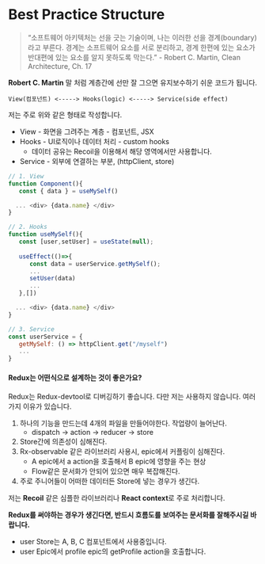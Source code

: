 # Best Practice Structure

> “소프트웨어 아키텍처는 선을 긋는 기술이며, 나는 이러한 선을 경계\(boundary\)라고 부른다. 경계는 소프트웨어 요소를 서로 분리하고, 경계 한편에 있는 요소가 반대편에 있는 요소를 알지 못하도록 막는다.” - Robert C. Martin, Clean Architecture, Ch. 17

**Robert C. Martin** 말 처럼 계층간에 선만 잘 그으면 유지보수하기 쉬운 코드가 됩니다. 

```text
View(컴포넌트) <-----> Hooks(logic) <-----> Service(side effect)
```

저는 주로 위와 같은 형태로 작성합니다. 

* View - 화면을 그려주는 계층 - 컴포넌트,  JSX
* Hooks - UI로직이나 데이터 처리 - custom hooks
  * 데이터 공유는 Recoil을 이용해서 해당 영역에서만 사용합니다.
* Service - 외부에 연결하는 부분, \(httpClient, store\)

```javascript
// 1. View
function Component(){
   const { data } = useMySelf()

  ... <div> {data.name} </div>
}

// 2. Hooks
function useMySelf(){
   const [user,setUser] = useState(null);
   
   useEffect(()=>{
      const data = userService.getMySelf();
      ...
      setUser(data)
      ...
   },[])

  ... <div> {data.name} </div>
}

// 3. Service
const userService = {
   getMySelf: () => httpClient.get("/myself")
   ...
}
```



#### Redux는 어떤식으로 설계하는 것이 좋은가요?

Redux는 Redux-devtool로 디버깅하기 좋습니다. 다만 저는 사용하지 않습니다. 여러가지 이유가 있습니다.

1. 하나의 기능을 만드는데 4개의 파일을 만들어야한다. 작업량이 늘어난다.
   * dispatch -&gt; action -&gt; reducer -&gt; store
2. Store간에 의존성이 심해진다.
3. Rx-observable 같은 라이브러리 사용시, epic에서 커플링이 심해진다.
   * A epic에서 a action을 호출해서 B epic에 영향을 주는 현상
   * Flow같은 문서화가 안되어 있으면 매우 복잡해진다.
4. 주로 주니어들이 어떠한 데이터든 Store에 넣는 경우가 생긴다.

저는 **Recoil** 같은 심플한 라이브러리나 **React context**로 주로 처리합니다. 

**Redux를 써야하는 경우가 생긴다면, 반드시 흐름도를 보여주는 문서화를 잘해주시길 바랍니다.**

* user Store는 A, B, C 컴포넌트에서 사용중입니다.
* user Epic에서 profile epic의 getProfile action을 호출합니다.









